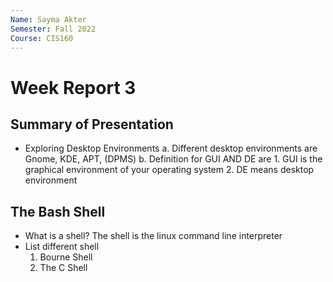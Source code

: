 ```yaml
---
Name: Sayma Akter
Semester: Fall 2022
Course: CIS160
---
```

# Week Report 3

## Summary of Presentation
* Exploring Desktop Environments 
    a. Different desktop environments are Gnome, KDE, APT, (DPMS)
    b. Definition for GUI AND DE are
        1. GUI is the graphical environment of your operating system
        2. DE means desktop environment
   
## The Bash Shell
* What is a shell? 
    The shell is the linux command line interpreter
* List different shell
  1. Bourne Shell
  2. The C Shell
 
  